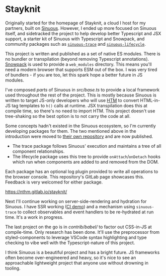 # Stayknit

Originally started for the homepage of Stayknit, a cloud I host for my partners,
built on [Sinuous][1]. However, I ended up more focused on Sinuous itself, and
sidetracked the project to help develop better Typescript and JSX support, a
starter kit of Sinuous with Typescript and Snowpack, and community packages such
as [`sinuous-trace`][2] and [`sinuous-lifecycle`][3].

This project is written and published as a set of native ES modules. There is no
bundler or transpilation (beyond removing Typescript annotations). [Snowpack][4]
is used to provide a `web_modules` directory. This means you'll need a modern
browser that supports ESM out of the box. I was very tired of bundlers - if you
are too, let this spark hope a better future in JS modules.

I've composed _parts_ of Sinuous in _src/base.ts_ to provide a local framework
used throughout the rest of the project. This is mostly because Sinuous is
written to target JS-only developers who will use [HTM][5] to convert HTML-in-JS
tag templates to `h()` calls at runtime. JSX transpilation does this at compile
time, so there's no need to import HTM. This project doesn't use tree-shaking so
the best option is to not carry the code at all.

Some concepts hadn't existed in the Sinuous ecosystem, so I'm currently
developing packages for them. The two mentioned above in the introduction were
moved to [their own repository][6] and are now published.

- The trace package follows Sinuous' execution and maintains a tree of all
  component relationships.
- The lifecycle package uses this tree to provide `onAttach`/`onDetach` hooks
  which run when components are added to and removed from the DOM.

Each package has an optional log plugin provided to write all operations to the
browser console. This repository's GitLab page showcases this. Feedback is very
welcomed for either package.

https://nthm.gitlab.io/stayknit/

Next I'll continue working on server-side-rendering and hydration for Sinuous. I
have SSR working ([CI demo][7]) and a mechanism using `sinuous-trace` to collect
observables and event handlers to be re-hydrated at run time. It's a work in
progress.

The last project on the go is in _contrib/babel/_ to factor out CSS-in-JS at
compile-time. Only research has been done. It'll use the preprocessor from
styled-components to leverage VSCode syntax highlighting and type checking to
vibe well with the Typescript-nature of this project.

I think Sinuous is a beautiful project and has a bright future. JS frameworks
often become over-engineered and heavy, so it's nice to see an approachable
lightweight project that anyone use without drowning in tooling.

[1]: https://sinuous.dev
[2]: https://gitlab.com/nthm/sinuous-packages/-/tree/work/sinuous-trace
[3]: https://gitlab.com/nthm/sinuous-packages/-/tree/work/sinuous-lifecycle
[4]: https://snowpack.dev
[5]: https://github.com/developit/htm/
[6]: https://gitlab.com/nthm/sinuous-packages/
[7]: https://gitlab.com/nthm/stayknit/-/jobs/615115580
